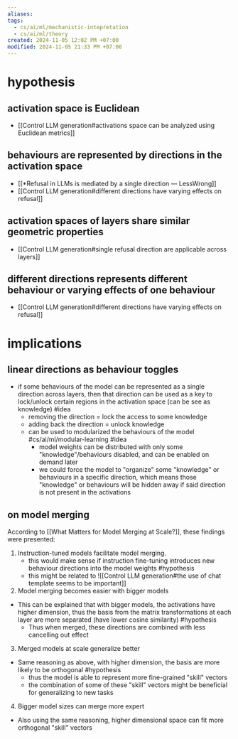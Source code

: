 ```yaml
---
aliases: 
tags:
  - cs/ai/ml/mechanistic-intepretation
  - cs/ai/ml/theory
created: 2024-11-05 12:02 PM +07:00
modified: 2024-11-05 21:33 PM +07:00
---
```

# hypothesis
## activation space is Euclidean
- [[Control LLM generation#activations space can be analyzed using Euclidean metrics]]
## behaviours are represented by directions in the activation space
- [[*Refusal in LLMs is mediated by a single direction — LessWrong]]
- [[Control LLM generation#different directions have varying effects on refusal]]
## activation spaces of layers share similar geometric properties
- [[Control LLM generation#single refusal direction are applicable across layers]]
## different directions represents different behaviour or varying effects of one behaviour
- [[Control LLM generation#different directions have varying effects on refusal]]
# implications
## linear directions as behaviour toggles
- if some behaviours of the model can be represented as a single direction across layers, then that direction can be used as a key to lock/unlock certain regions in the activation space (can be see as knowledge) #idea
	- removing the direction = lock the access to some knowledge
	- adding back the direction = unlock knowledge
	- can be used to modularized the behaviours of the model #cs/ai/ml/modular-learning #idea
		- model weights can be distributed with only some "knowledge"/behaviours disabled, and can be enabled on demand later
		- we could force the model to "organize" some "knowledge" or behaviours in a specific direction, which means those "knowledge" or behaviours will be hidden away if said direction is not present in the activations
## on model merging
According to [[What Matters for Model Merging at Scale?]], these findings were presented:
1. Instruction-tuned models facilitate model merging.
	- this would make sense if instruction fine-tuning introduces new behaviour directions into the model weights #hypothesis
	- this might be related to ![[Control LLM generation#the use of chat template seems to be important]]
2. Model merging becomes easier with bigger models
- This can be explained that with bigger models, the activations have higher dimension, thus the basis from the matrix transformations at each layer are more separated (have lower cosine similarity) #hypothesis
	- Thus when merged, these directions are combined with less cancelling out effect
3. Merged models at scale generalize better
- Same reasoning as above, with higher dimension, the basis are more likely to be orthogonal #hypothesis
	- thus the model is able to represent more fine-grained "skill" vectors
	- the combination of some of these "skill" vectors might be beneficial for generalizing to new tasks
4. Bigger model sizes can merge more expert
- Also using the same reasoning, higher dimensional space can fit more orthogonal "skill" vectors